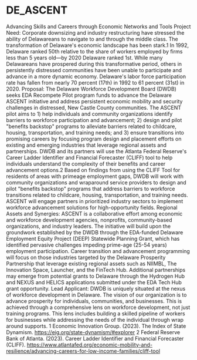 # DE_ASCENT

Advancing Skills and Careers through Economic Networks and Tools
Project Need: Corporate downsizing and industry restructuring have stressed the ability of Delawareans
to navigate to and through the middle class. The transformation of Delaware's economic landscape has
been stark.1 In 1992, Delaware ranked 50th relative to the share of workers employed by firms less than 5
years old—by 2020 Delaware ranked 1st. While many Delawareans have prospered during this
transformative period, others in persistently distressed communities have been unable to participate and
advance in a more dynamic economy. Delaware's labor force participation rate has fallen from nearly 70
percent (17th) in 1992 to 61 percent (31st) in 2020.
Proposal: The Delaware Workforce Development Board (DWDB) seeks EDA Recompete Pilot program
funds to advance the Delaware ASCENT initiative and address persistent economic mobility and security
challenges in distressed, New Castle County communities. The ASCENT pilot aims to 1) help individuals
and community organizations identify barriers to workforce participation and advancement; 2) design and
pilot "benefits backstop" programs to alleviate barriers related to childcare, housing, transportation, and
training needs; and 3) ensure transitions into promising careers by focusing program design and
placement efforts on existing and emerging industries that leverage regional assets and partnerships.
DWDB and its partners will use the Atlanta Federal Reserve's Career Ladder Identifier and Financial
Forecaster (CLIFF) tool to help individuals understand the complexity of their benefits and career
advancement options.2 Based on findings from using the CLIFF Tool for residents of areas with primeage employment gaps, DWDB will work with community organizations and wraparound service
providers to design and pilot "benefits backstop" programs that address barriers to workforce transitions
related to childcare, housing, transportation, and training needs. ASCENT will engage partners in
prioritized industry sectors to implement workforce advancement solutions for high-opportunity fields.
Regional Assets and Synergies: ASCENT is a collaborative effort among economic and workforce
development agencies, nonprofits, community-based organizations, and industry leaders. The initiative
will build upon the groundwork established by the DWDB through the EDA-funded Delaware
Employment Equity Project (DEEP) Statewide Planning Grant, which has identified pervasive challenges
impeding prime-age (25-54 years) employment participation. Career transition and advancement
programming will focus on those industries targeted by the Delaware Prosperity Partnership that leverage
existing regional assets such as NIIMBL, The Innovation Space, Launcher, and the FinTech Hub.
Additional partnerships may emerge from potential grants to Delaware through the Hydrogen Hub and
NEXUS and HELICS applications submitted under the EDA Tech Hub grant opportunity.
Lead Applicant: DWDB is uniquely situated at the nexus of workforce development in Delaware. The
vision of our organization is to advance prosperity for individuals, communities, and businesses. This is
achieved through a comprehensive lens on workforce development, not just training programs. This lens
includes building a skilled pipeline of workers for businesses while addressing the needs of the individual
through wrap around supports.
1 Economic Innovation Group. (2023). The Index of State Dynamism. https://eig.org/state-dynamism/#explorer
2 Federal Reserve Bank of Atlanta. (2023). Career Ladder Identifier and Financial Forecaster (CLIFF).
https://www.atlantafed.org/economic-mobility-and-resilience/advancing-careers-for-low-income-families/cliff-tool
